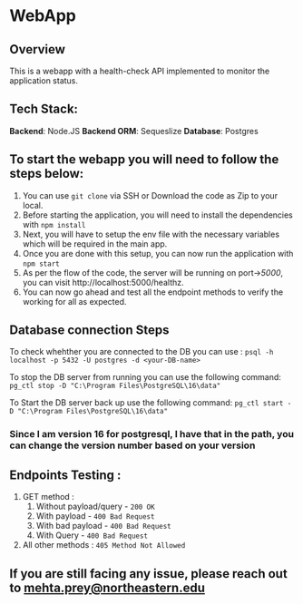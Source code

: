 # WebApp

## Overview

This is a webapp with a health-check API implemented to monitor the application status.

## Tech Stack:

**Backend**: Node.JS
**Backend ORM**: Sequeslize 
**Database**: Postgres


## To start the webapp you will need to follow the steps below:

1. You can use `git clone` via SSH or Download the code as Zip to your local.
2. Before starting the application, you will need to install the dependencies with `npm install`
3. Next, you will have to setup the env file with the necessary variables which will be required in the main app.
4. Once you are done with this setup, you can now run the application with `npm start`
5. As per the flow of the code, the server will be running on port->*5000*, you can visit http://localhost:5000/healthz.
6. You can now go ahead and test all the endpoint methods to verify the working for all as expected.

## Database connection Steps

To check whehther you are connected to the DB you can use :
    `psql -h localhost -p 5432 -U postgres -d <your-DB-name>`

To stop the DB server from running you can use the following command:
    `pg_ctl stop -D "C:\Program Files\PostgreSQL\16\data"`

To Start the DB server back up use the following command:
    `pg_ctl start -D "C:\Program Files\PostgreSQL\16\data"`

### Since I am version 16 for postgresql, I have that in the path, you can change the version number based on your version 


## Endpoints Testing :

1. GET method :
   1. Without payload/query - `200 OK`
   2. With payload - `400 Bad Request`
   3. With bad payload - `400 Bad Request`
   4. With Query - `400 Bad Request`
2. All other methods : `405 Method Not Allowed`   

## If you are still facing any issue, please reach out to mehta.prey@northeastern.edu